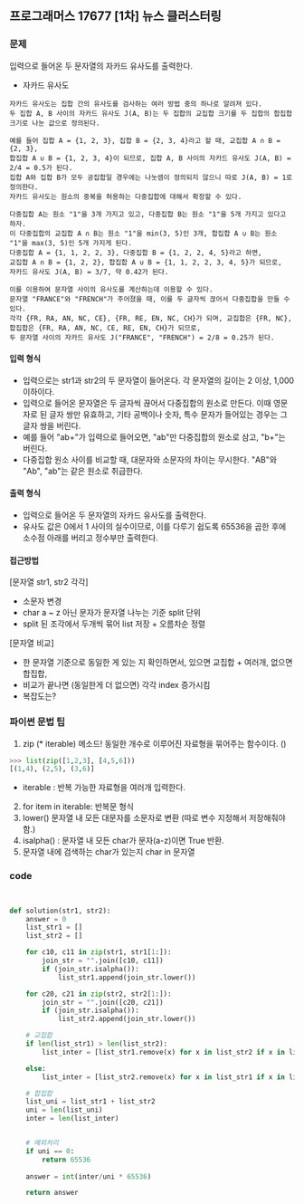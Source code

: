 ## 프로그래머스 17677 [1차] 뉴스 클러스터링


### 문제
입력으로 들어온 두 문자열의 자카드 유사도를 출력한다. 

* 자카드 유사도 
```
자카드 유사도는 집합 간의 유사도를 검사하는 여러 방법 중의 하나로 알려져 있다. 
두 집합 A, B 사이의 자카드 유사도 J(A, B)는 두 집합의 교집합 크기를 두 집합의 합집합 크기로 나눈 값으로 정의된다.

예를 들어 집합 A = {1, 2, 3}, 집합 B = {2, 3, 4}라고 할 때, 교집합 A ∩ B = {2, 3}, 
합집합 A ∪ B = {1, 2, 3, 4}이 되므로, 집합 A, B 사이의 자카드 유사도 J(A, B) = 2/4 = 0.5가 된다. 
집합 A와 집합 B가 모두 공집합일 경우에는 나눗셈이 정의되지 않으니 따로 J(A, B) = 1로 정의한다.
자카드 유사도는 원소의 중복을 허용하는 다중집합에 대해서 확장할 수 있다.

다중집합 A는 원소 "1"을 3개 가지고 있고, 다중집합 B는 원소 "1"을 5개 가지고 있다고 하자. 
이 다중집합의 교집합 A ∩ B는 원소 "1"을 min(3, 5)인 3개, 합집합 A ∪ B는 원소 "1"을 max(3, 5)인 5개 가지게 된다. 
다중집합 A = {1, 1, 2, 2, 3}, 다중집합 B = {1, 2, 2, 4, 5}라고 하면, 
교집합 A ∩ B = {1, 2, 2}, 합집합 A ∪ B = {1, 1, 2, 2, 3, 4, 5}가 되므로, 
자카드 유사도 J(A, B) = 3/7, 약 0.42가 된다.

이를 이용하여 문자열 사이의 유사도를 계산하는데 이용할 수 있다. 
문자열 "FRANCE"와 "FRENCH"가 주어졌을 때, 이를 두 글자씩 끊어서 다중집합을 만들 수 있다. 
각각 {FR, RA, AN, NC, CE}, {FR, RE, EN, NC, CH}가 되며, 교집합은 {FR, NC}, 
합집합은 {FR, RA, AN, NC, CE, RE, EN, CH}가 되므로, 
두 문자열 사이의 자카드 유사도 J("FRANCE", "FRENCH") = 2/8 = 0.25가 된다.
```

#### 입력 형식
* 입력으로는 str1과 str2의 두 문자열이 들어온다. 각 문자열의 길이는 2 이상, 1,000 이하이다.
* 입력으로 들어온 문자열은 두 글자씩 끊어서 다중집합의 원소로 만든다. 이때 영문자로 된 글자 쌍만 유효하고, 기타 공백이나 숫자, 특수 문자가 들어있는 경우는 그 글자 쌍을 버린다. 
* 예를 들어 "ab+"가 입력으로 들어오면, "ab"만 다중집합의 원소로 삼고, "b+"는 버린다.
* 다중집합 원소 사이를 비교할 때, 대문자와 소문자의 차이는 무시한다. "AB"와 "Ab", "ab"는 같은 원소로 취급한다.
#### 출력 형식
* 입력으로 들어온 두 문자열의 자카드 유사도를 출력한다. 
* 유사도 값은 0에서 1 사이의 실수이므로, 이를 다루기 쉽도록 65536을 곱한 후에 소수점 아래를 버리고 정수부만 출력한다.


#### 접근방법
[문자열 str1, str2 각각]
* 소문자 변경
* char a ~ z 아닌 문자가 문자열 나누는 기준 split 단위
* split 된 조각에서 두개씩 묶어 list 저장 + 오름차순 정렬 


[문자열 비교]
* 한 문자열 기준으로 동일한 게 있는 지 확인하면서, 있으면 교집합 + 여러개, 없으면 합집합, 
* 비교가 끝나면 (동일한게 더 없으면) 각각 index 증가시킴 
* 복잡도는? 


### 파이썬 문법 팁
1. zip (* iterable) 메소드! 동일한 개수로 이루어진 자료형을 묶어주는 함수이다. ()
```python
>>> list(zip([1,2,3], [4,5,6]))
[(1,4), (2,5), (3,6)]
```
 * iterable : 반복 가능한 자료형을 여러개 입력한다. 
2. for item in iterable: 반복문 형식 
3. lower() 문자열 내 모든 대문자를 소문자로 변환 (따로 변수 지정해서 저장해줘야함.)
4. isalpha() : 문자열 내 모든 char가 문자(a-z)이면 True 반환.
5. 문자열 내에 검색하는 char가 있는지 char in 문자열


### code
```python


def solution(str1, str2): 
    answer = 0
    list_str1 = []
    list_str2 = []

    for c10, c11 in zip(str1, str1[1:]):
        join_str = "".join([c10, c11])
        if (join_str.isalpha()):
            list_str1.append(join_str.lower())

    for c20, c21 in zip(str2, str2[1:]):
        join_str = "".join([c20, c21])
        if (join_str.isalpha()):
            list_str2.append(join_str.lower())

    # 교집합
    if len(list_str1) > len(list_str2): 
        list_inter = [list_str1.remove(x) for x in list_str2 if x in list_str1]

    else: 
        list_inter = [list_str2.remove(x) for x in list_str1 if x in list_str2]

    # 합집합 
    list_uni = list_str1 + list_str2
    uni = len(list_uni)
    inter = len(list_inter)


    # 예외처리
    if uni == 0:
        return 65536
    
    answer = int(inter/uni * 65536)

    return answer

```
